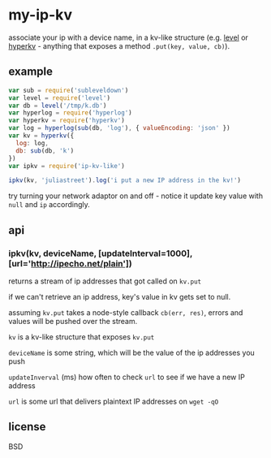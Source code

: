 # my-ip-kv

associate your ip with a device name, in a kv-like structure (e.g. [level](https://www.npmjs.com/package/level) or [hyperkv](https://github.com/substack/hyperkv) - anything that exposes a method `.put(key, value, cb)`).

## example
```javascript
var sub = require('subleveldown')
var level = require('level')
var db = level('/tmp/k.db')
var hyperlog = require('hyperlog')
var hyperkv = require('hyperkv')
var log = hyperlog(sub(db, 'log'), { valueEncoding: 'json' })
var kv = hyperkv({
  log: log,
  db: sub(db, 'k')
})
var ipkv = require('ip-kv-like')

ipkv(kv, 'juliastreet').log('i put a new IP address in the kv!')
```

try turning your network adaptor on and off - notice it update key value with `null` and `ip` accordingly.

## api

### ipkv(kv, deviceName, [updateInterval=1000], [url='http://ipecho.net/plain']) 

returns a stream of ip addresses that got called on `kv.put`

if we can't retrieve an ip address, key's value in kv gets set to null.

assuming `kv.put` takes a node-style callback `cb(err, res)`, errors and values will be pushed over the stream.


`kv` is a kv-like structure that exposes `kv.put`

`deviceName` is some string, which will be the value of the ip addresses you push

`updateInverval` (ms) how often to check `url` to see if we have a new IP address

`url` is some url that delivers plaintext IP addresses on `wget -qO`

## license

BSD